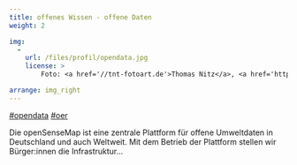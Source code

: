 ```yaml
---
title: offenes Wissen - offene Daten
weight: 2

img:
  -
    url: /files/profil/opendata.jpg
    license: >
        Foto: <a href='//tnt-fotoart.de'>Thomas Nitz</a>, <a href='https://www.flickr.com/photos/okfde/28069699487/in/album-72157696546500561/'>Demokratielabore - Data Expedition</a>, <a href='https://creativecommons.org/licenses/by/4.0/'>CC-BY 4.0</a>

arrange: img_right
---
```


[#opendata](../projekte/#open-data)
[#oer](../projekte/#OER)

Die openSenseMap ist eine zentrale Plattform für offene Umweltdaten in Deutschland und auch Weltweit. Mit dem Betrieb der Plattform stellen wir Bürger:innen die Infrastruktur...
